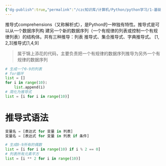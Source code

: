 ```yaml
---
{"dg-publish":true,"permalink":"/czc知识库/计算机/Python/python学习/1-基础的基础/109-推导式（数据容器）/","dgPassFrontmatter":true,"created":"2024-11-05T15:04:28.431+08:00","updated":"2024-12-08T12:39:45.297+08:00"}
---
```



推导式comprehensions（又称解析式），是Python的一种独有特性。推导式是可以从一个数据序列构
建另一个新的数据序列（一个有规律的列表或控制一个有规律列表）的结构体。共有三种推导：列表
推导式、集合推导式、字典推导式。
[1, 2,3]推导式[1,4,9]

> 属于锦上添花的代码，主要负责把一个有规律的数据序列推导为另外一个有规律的数据序列

```python
# 生成一个0-9的列表
# for循环
list = []
for i in range(10):
	list.append(i)
# 简化为推导式
list = [i for i in range(10)]
```

# 推导式语法
```python
变量名 = [表达式 for 变量 in 列表]
变量名 = [表达式 for 变量 in 列表 if 条件]
```

```python
# 生成0-9所有的偶数
list = [i for i in range(10) if i % 2 == 0]
# 列表所有元素平方
list = [i ** 2 for i in range(10)]
```
